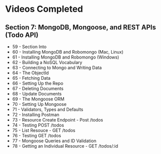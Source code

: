 # Videos Completed

## Section 7: MongoDB, Mongoose, and REST APIs (Todo API)
* 59 - Section Into
* 60 - Installing MongoDB and Robomongo (Mac, Linux)
* 61 - Installing MongoDB and Robomongo (Windows)
* 62 - Building a NoSQL Vocabulary
* 63 - Connecting to Mongo and Writing Data
* 64 - The ObjectId
* 65 - Fetching Data
* 66 - Setting Up the Repo
* 67 - Deleting Documents
* 68 - Update Documents
* 69 - The Mongoose ORM
* 70 - Setting Up Mongoose
* 71 - Validators, Types and Defaults
* 72 - Installing Postman
* 73 - Resource Create Endpoint - Post /todos
* 74 - Testing POST /todos
* 75 - List Resouce - GET /todos
* 76 - Testing GET /todos
* 77 - Mongoose Queries and ID Validation
* 78 - Getting an Individual Resource - GET /todos/:id
